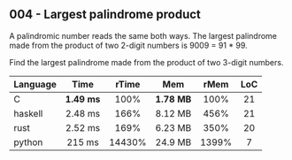 004 - Largest palindrome product
--------------------------------

A palindromic number reads the same both ways. The largest palindrome made from
the product of two 2-digit numbers is 9009 = 91 * 99.

Find the largest palindrome made from the product of two 3-digit numbers.

Language | Time | rTime | Mem | rMem | LoC
--- | :---: | :---: | :---: | :---: | :---:
C | **1.49 ms** | 100% | **1.78 MB** | 100% | 21
haskell | 2.48 ms | 166% | 8.12 MB | 456% | 21
rust | 2.52 ms | 169% | 6.23 MB | 350% | 20
python | 215 ms | 14430% | 24.9 MB | 1399% | 7
